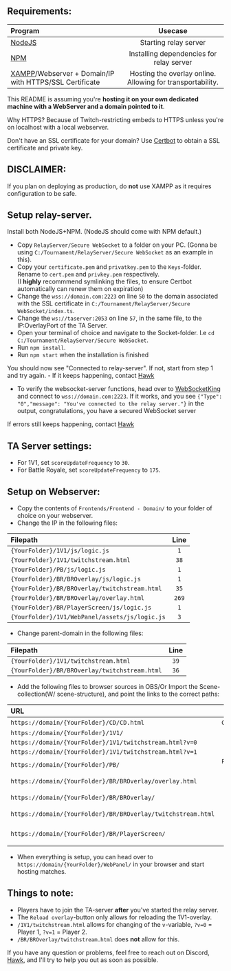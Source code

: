 ## Requirements:
| Program | Usecase  |
| :--- | :---: |
| [NodeJS](https://nodejs.org/en/download/) | Starting relay server |
| [NPM](https://docs.npmjs.com/downloading-and-installing-node-js-and-npm) | Installing dependencies for relay server |
| [XAMPP](https://www.apachefriends.org/download.html)/Webserver + Domain/IP with HTTPS/SSL Certificate | Hosting the overlay online. Allowing for transportability. |

This README is assuming you're **hosting it on your own dedicated machine with a WebServer and a domain pointed to it**.

Why HTTPS? Because of Twitch-restricting embeds to HTTPS unless you're on localhost with a local webserver.

Don't have an SSL certificate for your domain? Use [Certbot](https://certbot.eff.org/instructions) to obtain a SSL certificate and private key.


## DISCLAIMER: 
If you plan on deploying as production, do **not** use XAMPP as it requires configuration to be safe. 

## Setup relay-server.
Install both NodeJS+NPM. (NodeJS should come with NPM default.)

- Copy `RelayServer/Secure WebSocket` to a folder on your PC. (Gonna be using `C:/Tournament/RelayServer/Secure WebSocket` as an example in this).
- Copy your `certificate.pem` and `privatkey.pem` to the `Keys`-folder. Rename to `cert.pem` and `privkey.pem` respectively. \
(I **highly** recommmend symlinking the files, to ensure Certbot automatically can renew them on expiration)
- Change the `wss://domain.com:2223` on line `50` to the domain associated with the SSL certificate in `C:/Tournament/RelayServer/Secure WebSocket/index.ts`.
- Change the `ws://taserver:2053` on line `57`, in the same file, to the IP:OverlayPort of the TA Server.
- Open your terminal of choice and navigate to the Socket-folder. I.e `cd C:/Tournament/RelayServer/Secure WebSocket`.
- Run `npm install`.
- Run `npm start` when the installation is finished

You should now see "Connected to relay-server". If not, start from step 1 and try again. - If it keeps happening, contact [Hawk](https://discordapp.com/users/592779895084679188)
- To verify the websocket-server functions, head over to [WebSocketKing](https://websocketking.com/) and connect to `wss://domain.com:2223`.
If it works, and you see `{"Type": "0","message": "You've connected to the relay server."}` in the output, congratulations, you have a secured WebSocket server

If errors still keeps happening, contact [Hawk](https://discordapp.com/users/592779895084679188)

## TA Server settings:
- For 1V1, set `scoreUpdateFrequency` to `30`.
- For Battle Royale, set `scoreUpdateFrequency` to `175`.

## Setup on Webserver:
- Copy the contents of `Frontends/Frontend - Domain/` to your folder of choice on your webserver.
- Change the IP in the following files:

| Filepath | Line  |
| :--- | :---: |
| `{YourFolder}/1V1/js/logic.js` | `1` |
| `{YourFolder}/1V1/twitchstream.html` | `38` |
| `{YourFolder}/PB/js/logic.js` | `1` |
| `{YourFolder}/BR/BROverlay/js/logic.js` | `1` |
| `{YourFolder}/BR/BROverlay/twitchstream.html` | `35` |
| `{YourFolder}/BR/BROverlay/overlay.html` | `269` |
| `{YourFolder}/BR/PlayerScreen/js/logic.js` | `1` |
| `{YourFolder}/1V1/WebPanel/assets/js/logic.js` | `3` |

- Change parent-domain in the following files:

| Filepath | Line  |
| :--- | :---: |
| `{YourFolder}/1V1/twitchstream.html` | `39` |
| `{YourFolder}/BR/BROverlay/twitchstream.html` | `36` |

- Add the following files to browser sources in OBS/Or Import the Scene-collection(W/ scene-structure), and point the links to the correct paths:

| URL | Scene  | Order | Resolution |
| :--- | :---: | :---: | :---: |
| `https://domain/{YourFolder}/CD/CD.html` | `Countdown` | - | `1920x1080`|
| `https://domain/{YourFolder}/1V1/` | `1V1` | `Top` | `1920x1080`|
| `https://domain/{YourFolder}/1V1/twitchstream.html?v=0` | `1V1` | `Bottom` | `1920x1080` |
| `https://domain/{YourFolder}/1V1/twitchstream.html?v=1` | `1V1` | `Bottom` | `1920x1080` |
| `https://domain/{YourFolder}/PB/` | `Picks and Bans` | `Top` | `1920x1080` |
| `https://domain/{YourFolder}/BR/BROverlay/overlay.html` | `Battle Royale` | `Top` | `2560x1140` |
| `https://domain/{YourFolder}/BR/BROverlay/` | `Battle Royale` | `Bottom` | `1920x1080` |
| `https://domain/{YourFolder}/BR/BROverlay/twitchstream.html` | `Battle Royale` | `Bottom` | `1920x1080` |
| `https://domain/{YourFolder}/BR/PlayerScreen/` | `Battle Royale Players` | `Top` | `1920x1080` |

- When everything is setup, you can head over to `https://domain/{YourFolder}/WebPanel/` in your browser and start hosting matches.

## Things to note:
- Players have to join the TA-server **after** you've started the relay server. 
- The `Reload overlay`-button only allows for reloading the 1V1-overlay.
- `/1V1/twitchstream.html` allows for changing of the `v`-variable, `?v=0` = Player 1, `?v=1` = Player 2.
- `/BR/BROverlay/twitchstream.html` does **not** allow for this.

If you have any question or problems, feel free to reach out on Discord, [Hawk](https://discordapp.com/users/592779895084679188), and I'll try to help you out as soon as possible.
